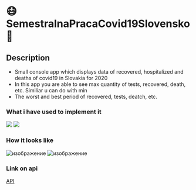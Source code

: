 # 😷SemestralnaPracaCovid19Slovensko🦠

## Description
  * Small console app which displays data of recovered, hospitalized and deaths of covid19 in Slovakia for 2020
  * In this app you are able to see max quantity of tests, recovered, death, etc. Similiar u can do with min
  * The worst and best period of recovered, tests, deatch, etc. 

### What i have used to implement it
  <div>
     <img src="https://img.shields.io/badge/matlab-brown.svg?style=for-the-badge&logo=Matlab&logoColor=white">
     <img src="https://img.shields.io/badge/Api-orange.svg?style=for-the-badge&logo=API&logoColor=white"> 
  </div>


### How it looks like

![изображение](https://user-images.githubusercontent.com/69985852/207159497-9c084975-c939-49d1-b65c-6cdf9a3f6fe5.png)
![изображение](https://user-images.githubusercontent.com/69985852/207159809-706851ed-2adc-4abd-af44-993ac7a5e3bf.png)

   
### Link on api
[API](https://github.com/Institut-Zdravotnych-Analyz/covid19-data)
